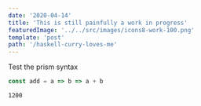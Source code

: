 ```yaml
---
date: '2020-04-14'
title: 'This is still painfully a work in progress'
featuredImage: '../../src/images/icons8-work-100.png'
template: 'post'
path: '/haskell-curry-loves-me'
---
```


Test the prism syntax

```javascript
const add = a => b => a + b
```

```terminal
1200
```
